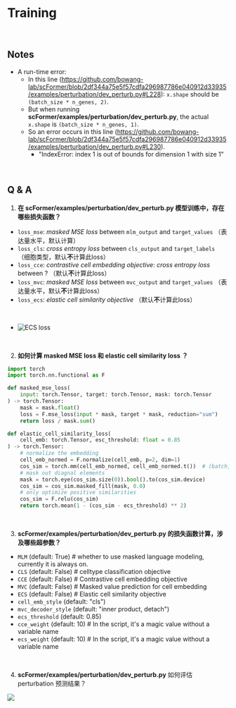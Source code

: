 # Training

<br>

## Notes

- A run-time error:
    - In this line (https://github.com/bowang-lab/scFormer/blob/2df344a75e5f57cdfa296987786e040912d33935/examples/perturbation/dev_perturb.py#L228): `x.shape` should be `(batch_size * n_genes, 2)`.
    - But when running **scFormer/examples/perturbation/dev_perturb.py**, the actual `x.shape` is `(batch_size * n_genes, 1)`.
    - So an error occurs in this line (https://github.com/bowang-lab/scFormer/blob/2df344a75e5f57cdfa296987786e040912d33935/examples/perturbation/dev_perturb.py#L230).
        - "IndexError: index 1 is out of bounds for dimension 1 with size 1"

<br>

## Q & A

1. **在 scFormer/examples/perturbation/dev_perturb.py 模型训练中，存在哪些损失函数？**
- `loss_mse`: *masked MSE loss* between `mlm_output` and `target_values` （表达量水平，默认计算）
- `loss_cls`: *cross entropy loss* between `cls_output` and `target_labels` （细胞类型，默认**不**计算此loss）
- `loss_cce`: *contrastive cell embedding objective*: *cross entropy loss* between ? （默认**不**计算此loss）
- `loss_mvc`: *masked MSE loss* between `mvc_output` and `target_values` （表达量水平，默认**不**计算此loss）
- `loss_ecs`: *elastic cell similarity objective* （默认**不**计算此loss）

<br>

- ![ECS loss](https://www.biorxiv.org/sites/default/files/highwire/biorxiv/early/2022/11/22/2022.11.20.517285/embed/graphic-10.gif)
<br>

2. **如何计算 masked MSE loss 和 elastic cell similarity loss ？**
```python
import torch
import torch.nn.functional as F

def masked_mse_loss(
    input: torch.Tensor, target: torch.Tensor, mask: torch.Tensor
) -> torch.Tensor:
    mask = mask.float()
    loss = F.mse_loss(input * mask, target * mask, reduction="sum")
    return loss / mask.sum()

def elastic_cell_similarity_loss(
    cell_emb: torch.Tensor, esc_threshold: float = 0.85
) -> torch.Tensor:
    # normalize the embedding
    cell_emb_normed = F.normalize(cell_emb, p=2, dim=1)
    cos_sim = torch.mm(cell_emb_normed, cell_emb_normed.t())  # (batch, batch)
    # mask out diagnal elements
    mask = torch.eye(cos_sim.size(0)).bool().to(cos_sim.device)
    cos_sim = cos_sim.masked_fill(mask, 0.0)
    # only optimize positive similarities
    cos_sim = F.relu(cos_sim)
    return torch.mean(1 - (cos_sim - ecs_threshold) ** 2)
```

<br>

3. **scFormer/examples/perturbation/dev_perturb.py 的损失函数计算，涉及哪些超参数？**
- `MLM` (default: True)  # whether to use masked language modeling, currently it is always on.
- `CLS` (default: False)  # celltype classification objective
- `CCE` (default: False)  # Contrastive cell embedding objective
- `MVC` (default: False)  # Masked value prediction for cell embedding
- `ECS` (default: False)  # Elastic cell similarity objective
- `cell_emb_style` (default: "cls")
- `mvc_decoder_style` (default: "inner product, detach")
- `ecs_threshold` (default: 0.85)
- `cce_weight` (default: 10)  # In the script, it's a magic value without a variable name
- `ecs_weight` (default: 10)  # In the script, it's a magic value without a variable name

<br>

4. **scFormer/examples/perturbation/dev_perturb.py** 如何评估 perturbation 预测结果？

![](https://www.biorxiv.org/content/biorxiv/early/2022/11/22/2022.11.20.517285/T4.medium.gif)
<br>

